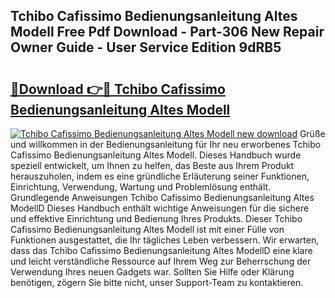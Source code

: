 ## Tchibo Cafissimo Bedienungsanleitung Altes Modell Free Pdf Download - Part-306 New Repair Owner Guide - User Service Edition 9dRB5

# <h2><a href="http://df1h03j.blite.top/?on=Tchibo+Cafissimo+Bedienungsanleitung+Altes+Modell">🔗Download 👉🔴 Tchibo Cafissimo Bedienungsanleitung Altes Modell</a></h2>

[![Tchibo Cafissimo Bedienungsanleitung Altes Modell new download](https://i.imgur.com/lujVjoI.png)](http://df1h03j.blite.top/?on=Tchibo+Cafissimo+Bedienungsanleitung+Altes+Modell)
Grüße und willkommen in der Bedienungsanleitung für Ihr neu erworbenes Tchibo Cafissimo Bedienungsanleitung Altes Modell. Dieses Handbuch wurde speziell entwickelt, um Ihnen zu helfen, das Beste aus Ihrem Produkt herauszuholen, indem es eine gründliche Erläuterung seiner Funktionen, Einrichtung, Verwendung, Wartung und Problemlösung enthält. Grundlegende Anweisungen Tchibo Cafissimo Bedienungsanleitung Altes ModellD Dieses Handbuch enthält wichtige Anweisungen für die sichere und effektive Einrichtung und Bedienung Ihres Produkts. Dieser Tchibo Cafissimo Bedienungsanleitung Altes Modell ist mit einer Fülle von Funktionen ausgestattet, die Ihr tägliches Leben verbessern. Wir erwarten, dass das Tchibo Cafissimo Bedienungsanleitung Altes ModellD eine klare und leicht verständliche Ressource auf Ihrem Weg zur Beherrschung der Verwendung Ihres neuen Gadgets war. Sollten Sie Hilfe oder Klärung benötigen, zögern Sie bitte nicht, unser Support-Team zu kontaktieren.
